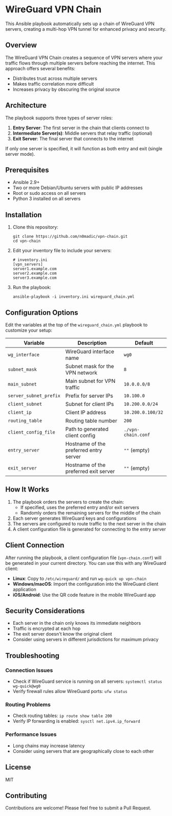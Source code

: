 # WireGuard VPN Chain

This Ansible playbook automatically sets up a chain of WireGuard VPN servers, creating a multi-hop VPN tunnel for enhanced privacy and security.

## Overview

The WireGuard VPN Chain creates a sequence of VPN servers where your traffic flows through multiple servers before reaching the internet. This approach offers several benefits:

- Distributes trust across multiple servers
- Makes traffic correlation more difficult
- Increases privacy by obscuring the original source

## Architecture

The playbook supports three types of server roles:

1. **Entry Server**: The first server in the chain that clients connect to
2. **Intermediate Server(s)**: Middle servers that relay traffic (optional)
3. **Exit Server**: The final server that connects to the internet

If only one server is specified, it will function as both entry and exit (single server mode).

## Prerequisites

- Ansible 2.9+
- Two or more Debian/Ubuntu servers with public IP addresses
- Root or sudo access on all servers
- Python 3 installed on all servers

## Installation

1. Clone this repository:
   ```
   git clone https://github.com/n0madic/vpn-chain.git
   cd vpn-chain
   ```

2. Edit your inventory file to include your servers:
   ```
   # inventory.ini
   [vpn_servers]
   server1.example.com
   server2.example.com
   server3.example.com
   ```

3. Run the playbook:
   ```
   ansible-playbook -i inventory.ini wireguard_chain.yml
   ```

## Configuration Options

Edit the variables at the top of the `wireguard_chain.yml` playbook to customize your setup:

| Variable | Description | Default |
|----------|-------------|---------|
| `wg_interface` | WireGuard interface name | `wg0` |
| `subnet_mask` | Subnet mask for the VPN network | `8` |
| `main_subnet` | Main subnet for VPN traffic | `10.0.0.0/8` |
| `server_subnet_prefix` | Prefix for server IPs | `10.100.0` |
| `client_subnet` | Subnet for client IPs | `10.200.0.0/24` |
| `client_ip` | Client IP address | `10.200.0.100/32` |
| `routing_table` | Routing table number | `200` |
| `client_config_file` | Path to generated client config | `./vpn-chain.conf` |
| `entry_server` | Hostname of the preferred entry server | `""` (empty) |
| `exit_server` | Hostname of the preferred exit server | `""` (empty) |

## How It Works

1. The playbook orders the servers to create the chain:
   - If specified, uses the preferred entry and/or exit servers
   - Randomly orders the remaining servers for the middle of the chain
2. Each server generates WireGuard keys and configurations
3. The servers are configured to route traffic to the next server in the chain
4. A client configuration file is generated for connecting to the entry server

## Client Connection

After running the playbook, a client configuration file (`vpn-chain.conf`) will be generated in your current directory. You can use this with any WireGuard client:

- **Linux**: Copy to `/etc/wireguard/` and run `wg-quick up vpn-chain`
- **Windows/macOS**: Import the configuration into the WireGuard client application
- **iOS/Android**: Use the QR code feature in the mobile WireGuard app

## Security Considerations

- Each server in the chain only knows its immediate neighbors
- Traffic is encrypted at each hop
- The exit server doesn't know the original client
- Consider using servers in different jurisdictions for maximum privacy

## Troubleshooting

### Connection Issues
- Check if WireGuard service is running on all servers: `systemctl status wg-quick@wg0`
- Verify firewall rules allow WireGuard ports: `ufw status`

### Routing Problems
- Check routing tables: `ip route show table 200`
- Verify IP forwarding is enabled: `sysctl net.ipv4.ip_forward`

### Performance Issues
- Long chains may increase latency
- Consider using servers that are geographically close to each other

## License

MIT

## Contributing

Contributions are welcome! Please feel free to submit a Pull Request.
